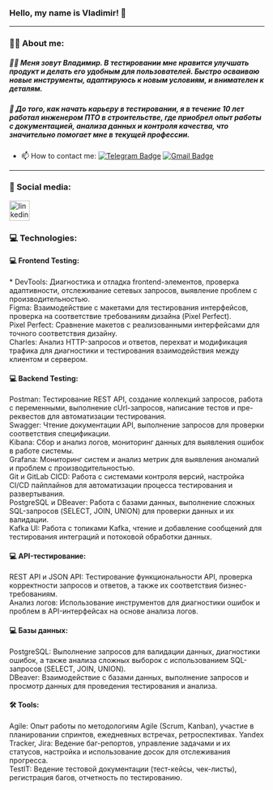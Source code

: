 ### Hello, my name is Vladimir! 👋

---

### :man_technologist: About me:

##### 👩‍💻 Меня зовут Владимир. В тестировании мне нравится улучшать продукт и делать его удобным для пользователей. Быстро осваиваю новые инструменты, адаптируюсь к новым условиям, и внимателен к деталям.

##### 💬 До того, как начать карьеру в тестировании, я в течение 10 лет работал инженером ПТО в строительстве, где приобрел опыт работы с документацией, анализа данных и контроля качества, что значительно помогает мне в текущей профессии.

- :mailbox: How to contact me: [![Telegram Badge](https://img.shields.io/badge/-VladimirVyngilev-blue?style=flat&logo=Telegram&logoColor=white)](https://t.me/Wyngilev) [![Gmail Badge](https://img.shields.io/badge/-Gmail-red?style=flat&logo=Gmail&logoColor=white)](mailto:wyngilev@gmail.com)
---
### 🤝 Social media:

  <div id="badges">
    <a href="www.linkedin.com/in/vladimir-vyngilev-537456236/" target="_blank">
      <img src="https://cdn-icons-png.flaticon.com/512/2504/2504799.png" width="40" height="40" alt="linkedin" />
    </a>


### 💻 Technologies:
#### 💻 Frontend Testing:
<div>
* DevTools: Диагностика и отладка frontend-элементов, проверка адаптивности, отслеживание сетевых запросов, выявление проблем с производительностью.
</div>
<div>
Figma: Взаимодействие с макетами для тестирования интерфейсов, проверка на соответствие требованиям дизайна (Pixel Perfect).
<div>
<div>
Pixel Perfect: Сравнение макетов с реализованными интерфейсами для точного соответствия дизайну.
</div>
<div>
Charles: Анализ HTTP-запросов и ответов, перехват и модификация трафика для диагностики и тестирования взаимодействия между клиентом и сервером.
</div>

#### 💻 Backend Testing:
<div>
Postman: Тестирование REST API, создание коллекций запросов, работа с переменными, выполнение cUrl-запросов, написание тестов и пре-реквестов для автоматизации тестирования.
</div>
 <div> 
Swagger: Чтение документации API, выполнение запросов для проверки соответствия спецификации.
</div>
<div>
Kibana: Сбор и анализ логов, мониторинг данных для выявления ошибок в работе системы.
</div>
<div>
Grafana: Мониторинг систем и анализ метрик для выявления аномалий и проблем с производительностью.
</div>
<div>
Git и GitLab CICD: Работа с системами контроля версий, настройка CI/CD пайплайнов для автоматизации процесса тестирования и развертывания.
</div>
<div>
PostgreSQL и DBeaver: Работа с базами данных, выполнение сложных SQL-запросов (SELECT, JOIN, UNION) для проверки данных и их валидации.
</div>
<div>
Kafka UI: Работа с топиками Kafka, чтение и добавление сообщений для тестирования интеграций и потоковой обработки данных.
</div>

#### 💻 API-тестирование:
<div>
REST API и JSON API: Тестирование функциональности API, проверка корректности запросов и ответов, а также их соответствия бизнес-требованиям.
</div>
<div>
Анализ логов: Использование инструментов для диагностики ошибок и проблем в API-интерфейсах на основе анализа логов.
</div>

#### 💻 Базы данных:
<div>
PostgreSQL: Выполнение запросов для валидации данных, диагностики ошибок, а также анализа сложных выборок с использованием SQL-запросов (SELECT, JOIN, UNION).
</div>
<div>
DBeaver: Взаимодействие с базами данных, выполнение запросов и просмотр данных для проведения тестирования и анализа.
</div>


#### 🛠 Tools:

<div>
Agile: Опыт работы по методологиям Agile (Scrum, Kanban), участие в планировании спринтов, ежедневных встречах, ретроспективах.
Yandex Tracker, Jira: Ведение баг-репортов, управление задачами и их статусов, настройка и использование досок для отслеживания прогресса.
</div>
<div>
TestIT: Ведение тестовой документации (тест-кейсы, чек-листы), регистрация багов, отчетность по тестированию.
</div>

